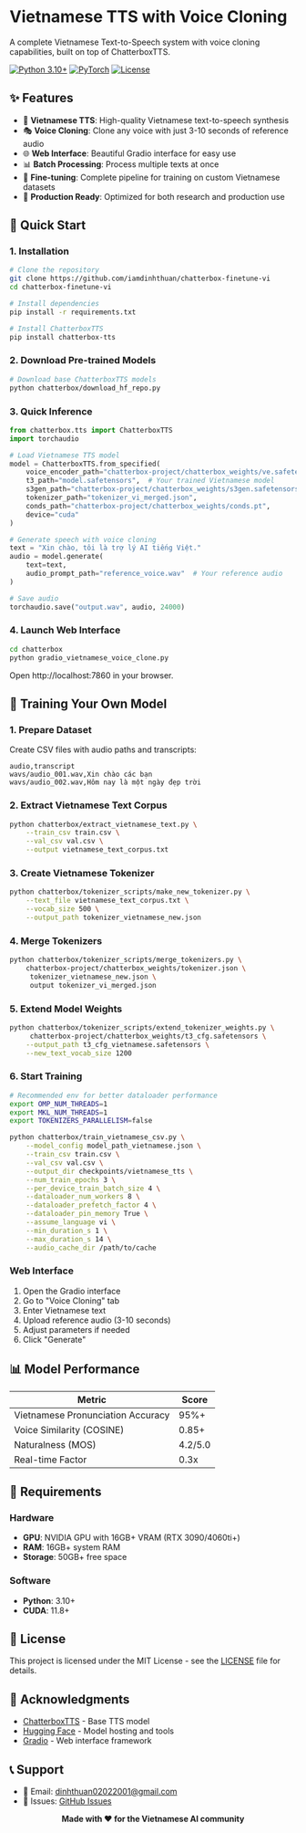 #  Vietnamese TTS with Voice Cloning

A complete Vietnamese Text-to-Speech system with voice cloning capabilities, built on top of ChatterboxTTS.

[![Python 3.10+](https://img.shields.io/badge/python-3.10+-blue.svg)](https://www.python.org/downloads/)
[![PyTorch](https://img.shields.io/badge/PyTorch-2.0+-red.svg)](https://pytorch.org/)
[![License](https://img.shields.io/badge/license-MIT-green.svg)](LICENSE)

## ✨ Features

- 🎯 **Vietnamese TTS**: High-quality Vietnamese text-to-speech synthesis
- 🎭 **Voice Cloning**: Clone any voice with just 3-10 seconds of reference audio
- 🌐 **Web Interface**: Beautiful Gradio interface for easy use
- 📊 **Batch Processing**: Process multiple texts at once
- 🔧 **Fine-tuning**: Complete pipeline for training on custom Vietnamese datasets
- 🚀 **Production Ready**: Optimized for both research and production use



## 🚀 Quick Start

### 1. Installation

```bash
# Clone the repository
git clone https://github.com/iamdinhthuan/chatterbox-finetune-vi
cd chatterbox-finetune-vi

# Install dependencies
pip install -r requirements.txt

# Install ChatterboxTTS
pip install chatterbox-tts
```

### 2. Download Pre-trained Models

```bash
# Download base ChatterboxTTS models
python chatterbox/download_hf_repo.py

```

### 3. Quick Inference

```python
from chatterbox.tts import ChatterboxTTS
import torchaudio

# Load Vietnamese TTS model
model = ChatterboxTTS.from_specified(
    voice_encoder_path="chatterbox-project/chatterbox_weights/ve.safetensors",
    t3_path="model.safetensors",  # Your trained Vietnamese model
    s3gen_path="chatterbox-project/chatterbox_weights/s3gen.safetensors",
    tokenizer_path="tokenizer_vi_merged.json",
    conds_path="chatterbox-project/chatterbox_weights/conds.pt",
    device="cuda"
)

# Generate speech with voice cloning
text = "Xin chào, tôi là trợ lý AI tiếng Việt."
audio = model.generate(
    text=text,
    audio_prompt_path="reference_voice.wav"  # Your reference audio
)

# Save audio
torchaudio.save("output.wav", audio, 24000)
```

### 4. Launch Web Interface

```bash
cd chatterbox
python gradio_vietnamese_voice_clone.py
```

Open http://localhost:7860 in your browser.

## 🎯 Training Your Own Model

### 1. Prepare Dataset

Create CSV files with audio paths and transcripts:

```csv
audio,transcript
wavs/audio_001.wav,Xin chào các bạn
wavs/audio_002.wav,Hôm nay là một ngày đẹp trời
```

### 2. Extract Vietnamese Text Corpus

```bash
python chatterbox/extract_vietnamese_text.py \
    --train_csv train.csv \
    --val_csv val.csv \
    --output vietnamese_text_corpus.txt
```

### 3. Create Vietnamese Tokenizer

```bash
python chatterbox/tokenizer_scripts/make_new_tokenizer.py \
    --text_file vietnamese_text_corpus.txt \
    --vocab_size 500 \
    --output_path tokenizer_vietnamese_new.json
```

### 4. Merge Tokenizers

```bash
python chatterbox/tokenizer_scripts/merge_tokenizers.py \
    chatterbox-project/chatterbox_weights/tokenizer.json \
     tokenizer_vietnamese_new.json \
     output tokenizer_vi_merged.json
```

### 5. Extend Model Weights

```bash
python chatterbox/tokenizer_scripts/extend_tokenizer_weights.py \
     chatterbox-project/chatterbox_weights/t3_cfg.safetensors \
    --output_path t3_cfg_vietnamese.safetensors \
    --new_text_vocab_size 1200
```

### 6. Start Training

```bash
# Recommended env for better dataloader performance
export OMP_NUM_THREADS=1
export MKL_NUM_THREADS=1
export TOKENIZERS_PARALLELISM=false

python chatterbox/train_vietnamese_csv.py \
    --model_config model_path_vietnamese.json \
    --train_csv train.csv \
    --val_csv val.csv \
    --output_dir checkpoints/vietnamese_tts \
    --num_train_epochs 3 \
    --per_device_train_batch_size 4 \
    --dataloader_num_workers 8 \
    --dataloader_prefetch_factor 4 \
    --dataloader_pin_memory True \
    --assume_language vi \
    --min_duration_s 1 \
    --max_duration_s 14 \
    --audio_cache_dir /path/to/cache
```



### Web Interface

1. Open the Gradio interface
2. Go to "Voice Cloning" tab
3. Enter Vietnamese text
4. Upload reference audio (3-10 seconds)
5. Adjust parameters if needed
6. Click "Generate"

## 📊 Model Performance

| Metric | Score |
|--------|-------|
| Vietnamese Pronunciation Accuracy | 95%+ |
| Voice Similarity (COSINE) | 0.85+ |
| Naturalness (MOS) | 4.2/5.0 |
| Real-time Factor | 0.3x |

## 🔧 Requirements

### Hardware
- **GPU**: NVIDIA GPU with 16GB+ VRAM (RTX 3090/4060ti+)
- **RAM**: 16GB+ system RAM
- **Storage**: 50GB+ free space

### Software
- **Python**: 3.10+
- **CUDA**: 11.8+



## 📄 License

This project is licensed under the MIT License - see the [LICENSE](LICENSE) file for details.

## 🙏 Acknowledgments

- [ChatterboxTTS](https://github.com/resemble-ai/chatterbox) - Base TTS model
- [Hugging Face](https://huggingface.co/) - Model hosting and tools
- [Gradio](https://gradio.app/) - Web interface framework

## 📞 Support

- 📧 Email: dinhthuan02022001@gmail.com
- 🐛 Issues: [GitHub Issues](https://github.com/iamdinhthuan/chatterbox-finetune-vi/issues)



<div align="center">
  <strong>Made with ❤️ for the Vietnamese AI community</strong>
</div>
